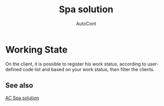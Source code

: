 ﻿---
    title: "Spa solution"
    author: AutoCont
    ms.date: 04/30/2018
    ms.topic: article
    ms.prod: dynamics-nav-2017
    ms.contentlocale: en
    ms.lasthandoff: 04/30/2018
---

# Working State

On the client, it is possible to register his work status, according to user-defined code list and based on your work status, then filter the clients.


## <a name="see-also"></a>See also
[AC Spa solution](ac-spa-solution.md)